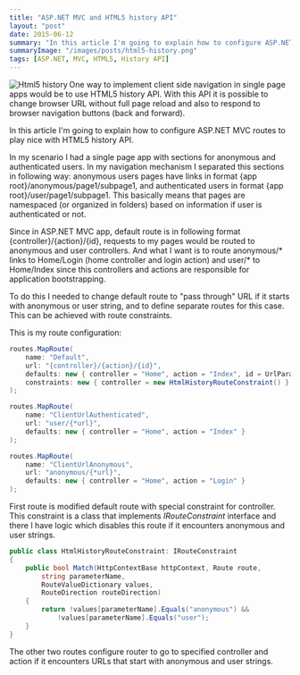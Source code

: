 ```yaml
---
title: "ASP.NET MVC and HTML5 history API"
layout: "post"
date: 2015-06-12
summary: "In this article I'm going to explain how to configure ASP.NET MVC routes to play nice with HTML5 history API."
summaryImage: "/images/posts/html5-history.png"
tags: [ASP.NET, MVC, HTML5, History API]
---
```


<img src="/images/posts/html5-history.png" title="Html5 history" align="left" />

One way to implement client side navigation in single page apps would be to use HTML5 history API. With this API it is possible to change browser URL without full page reload and also to respond to browser navigation buttons (back and forward).

In this article I'm going to explain how to configure ASP.NET MVC routes to play nice with HTML5 history API.

In my scenario I had a single page app with sections for anonymous and authenticated users. In my navigation mechanism I separated this sections in following way: anonymous users pages have links in format {app root}/anonymous/page1/subpage1, and authenticated users in format {app root}/user/page1/subpage1. This basically means that pages are namespaced (or organized in folders) based on information if user is authenticated or not.

Since in ASP.NET MVC app, default route is in following format {controller}/{action}/{id}, requests to my pages would be routed to anonymous and user controllers. And what I want is to route anonymous/\* links to Home/Login (home controller and login action) and user/\* to Home/Index since this controllers and actions are responsible for application bootstrapping.

To do this I needed to change default route to "pass through" URL if it starts with anonymous or user string, and to define separate routes for this case. This can be achieved with route constraints.

This is my route configuration:

```csharp
routes.MapRoute(
	name: "Default",
	url: "{controller}/{action}/{id}",
	defaults: new { controller = "Home", action = "Index", id = UrlParameter.Optional },
	constraints: new { controller = new HtmlHistoryRouteConstraint() }
);

routes.MapRoute(
	name: "ClientUrlAuthenticated",
	url: "user/{*url}",
	defaults: new { controller = "Home", action = "Index" }
);

routes.MapRoute(
	name: "ClientUrlAnonymous",
	url: "anonymous/{*url}",
	defaults: new { controller = "Home", action = "Login" }
);
```

First route is modified default route with special constraint for controller. This constraint is a class that implements _IRouteConstraint_ interface and there I have logic which disables this route if it encounters anonymous and user strings.

```csharp
public class HtmlHistoryRouteConstraint: IRouteConstraint
{
	public bool Match(HttpContextBase httpContext, Route route, 
		string parameterName, 
		RouteValueDictionary values,
		RouteDirection routeDirection)
	{
		return !values[parameterName].Equals("anonymous") && 
			!values[parameterName].Equals("user");
	}
}
```

The other two routes configure router to go to specified controller and action if it encounters URLs that start with anonymous and user strings.